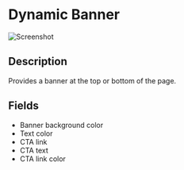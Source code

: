 # Dynamic Banner

![Screenshot](https://github.com/optimizely/extension-library/tree/master/Extensions/Editor%20Extensions/Dynamic%20Banner/screenshot.png)

## Description

Provides a banner at the top or bottom of the page.

## Fields

* Banner background color
* Text color
* CTA link
* CTA text
* CTA link color


